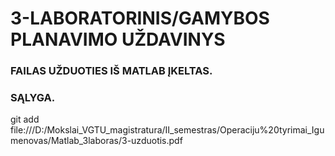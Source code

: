 # 3-LABORATORINIS/GAMYBOS PLANAVIMO UŽDAVINYS
### FAILAS UŽDUOTIES IŠ MATLAB ĮKELTAS.
### SĄLYGA.
git add file:///D:/Mokslai_VGTU_magistratura/II_semestras/Operaciju%20tyrimai_Igumenovas/Matlab_3laboras/3-uzduotis.pdf


